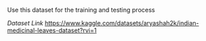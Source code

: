 Use this dataset for the training and testing process 

*Dataset Link* 
https://www.kaggle.com/datasets/aryashah2k/indian-medicinal-leaves-dataset?rvi=1

